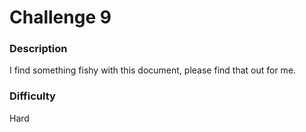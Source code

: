# Challenge 9

### Description 

I find something fishy with this document, please find that out for me.

### Difficulty

Hard
